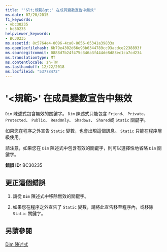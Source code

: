 ```yaml
---
title: "'&lt;規範&gt;' 在成員變數宣告中無效"
ms.date: 07/20/2015
f1_keywords:
- vbc30235
- bc30235
helpviewer_keywords:
- BC30235
ms.assetid: 8c5764e4-0096-4ca0-8656-05341a39833a
ms.openlocfilehash: 6b79e4302d66e93b6344789cc93acdce2238893f
ms.sourcegitcommit: 0888d7b24f475c346a3f444de8d83ec1ca7cd234
ms.translationtype: MT
ms.contentlocale: zh-TW
ms.lasthandoff: 12/22/2018
ms.locfileid: "53778472"
---
```

# <a name="ltspecifiergt-is-not-valid-on-a-member-variable-declaration"></a>'&lt;規範&gt;' 在成員變數宣告中無效
`Dim` 陳述式包含無效的關鍵字。 `Dim` 陳述式只能包含 `Friend`、 `Private`、 `Protected`、 `Public`、 `ReadOnly`、 `Shadows`、 `Shared`或 `Static` 關鍵字。  
  
 如果您在程序之外宣告 `Static` 變數，也會出現這個訊息。 `Static` 只能在程序層級使用。  
  
 請注意，如果您在 `Dim` 陳述式中包含有效的關鍵字，則可以選擇性地省略 `Dim` 關鍵字。  
  
 **錯誤 ID:** BC30235  
  
## <a name="to-correct-this-error"></a>更正這個錯誤  
  
1.  請從 `Dim` 陳述式中移除無效的關鍵字。  
  
2.  如果您在程序之外宣告了 `Static` 變數，請將此宣告移至程序內，或移除 `Static` 關鍵字。  
  
## <a name="see-also"></a>另請參閱  
 [Dim 陳述式](../../visual-basic/language-reference/statements/dim-statement.md)

